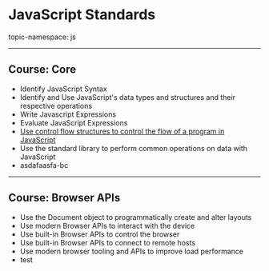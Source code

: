 # JavaScript Standards

topic-namespace: js

---
## Course: Core
- Identify JavaScript Syntax
- Identify and Use JavaScript's data types and structures and their respective operations
- Write Javascript Expressions
- Evaluate JavaScript Expressions
- [Use control flow structures to control the flow of a program in JavaScript](./core/use-control-flow-structures-to-control-the-flow-of-a-program-in-javascript.md)
- Use the standard library to perform common operations on data with JavaScript
- asdafaasfa-bc

---
## Course: Browser APIs
- Use the Document object to programmatically create and alter layouts
- Use modern Browser APIs to interact with the device
- Use built-in Browser APIs to control the browser
- Use built-in Browser APIs to connect to remote hosts
- Use modern browser tooling and APIs to improve load performance
- test
